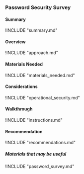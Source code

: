 

### Password Security Survey

#### Summary
!INCLUDE "summary.md"

#### Overview
!INCLUDE "approach.md"

#### Materials Needed
!INCLUDE "materials_needed.md"

#### Considerations
!INCLUDE "operational_security.md"

#### Walkthrough
!INCLUDE "instructions.md"

#### Recommendation
!INCLUDE "recommendations.md"

##### Materials that may be useful
!INCLUDE "password_survey.md"